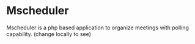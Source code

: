 # Mscheduler
Mscheduler is a php based application to organize meetings 
with polling capability. (change locally to see)
